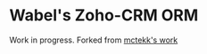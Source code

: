 Wabel's Zoho-CRM ORM
====================

Work in progress.
Forked from [mctekk's work](https://github.com/mctekk/zohocrm)
